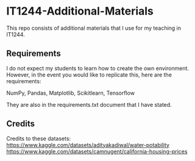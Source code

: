 # IT1244-Additional-Materials
This repo consists of additional materials that I use for my teaching in IT1244. 

## Requirements
I do not expect my students to learn how to create the own environment.
However, in the event you would like to replicate this, here are the requirements:

NumPy, Pandas, Matplotlib, Scikitlearn, Tensorflow

They are also in the requirements.txt document that I have stated.

## Credits

Credits to these datasets:
https://www.kaggle.com/datasets/adityakadiwal/water-potability
https://www.kaggle.com/datasets/camnugent/california-housing-prices 
